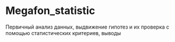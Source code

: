# Megafon_statistic
Первичный анализ данных, выдвижение гипотез и их проверка с помощью статистических критериев, выводы
